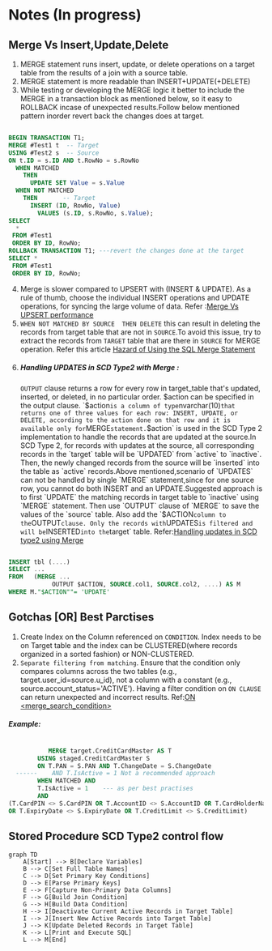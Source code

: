 # Notes (In progress)

## Merge Vs Insert,Update,Delete
1. MERGE statement runs insert, update, or delete operations on a target table from the results of a join with a source table.
2. MERGE statement is more readable than INSERT+UPDATE(+DELETE)
3. While testing or developing the MERGE logic it better to include the MERGE in a transaction block as mentioned below, so it easy to ROLLBACK incase of unexpected results.Follow below mentioned pattern inorder revert back the changes  does at target.
```SQL

BEGIN TRANSACTION T1;
MERGE #Test1 t  -- Target 
USING #Test2 s  -- Source 
ON t.ID = s.ID AND t.RowNo = s.RowNo 
  WHEN MATCHED 
    THEN     
      UPDATE SET Value = s.Value 
  WHEN NOT MATCHED 
    THEN       -- Target     
      INSERT (ID, RowNo, Value)     
        VALUES (s.ID, s.RowNo, s.Value);
SELECT 
  *
 FROM #Test1
 ORDER BY ID, RowNo;
ROLLBACK TRANSACTION T1; ---revert the changes done at the target
SELECT *
 FROM #Test1 
 ORDER BY ID, RowNo;

```
4. Merge is slower compared to UPSERT with (INSERT & UPDATE). As a rule of thumb, choose the individual INSERT operations and UPDATE operations, for syncing the large volume of data. Refer :[Merge Vs UPSERT performance](https://michalmolka.medium.com/sql-server-merge-vs-upsert-877702d23674)
5. `WHEN NOT MATCHED BY SOURCE 
    THEN
      DELETE` this  can result in deleting the records from target table that are not in `SOURCE`.To avoid this issue, try to extract the records from `TARGET` table that are there in `SOURCE` for MERGE operation. Refer this article [Hazard of Using the SQL Merge Statement](https://www.sqlservercentral.com/articles/a-hazard-of-using-the-sql-merge-statement)
6. ##### Handling UPDATES in SCD Type2 with Merge :
   `OUTPUT` clause returns a row for every row in target_table that's updated, inserted, or deleted, in no particular order. $action can be specified in the output clause. `$action` is a column of type `nvarchar(10)` that returns one of three values for each row: INSERT, UPDATE, or DELETE, according to the action done on that row and it is available only for `MERGE` statement. `$action`  is used in the SCD Type 2 implementation  to handle the records that are updated at the source.In SCD Type 2, for records with updates at the source, all corresponding records in the `target` table will be `UPDATED` from `active` to `inactive`. Then, the newly changed records from the source will be `inserted` into the table  as `active` records.Above mentioned,scenario of `UPDATES` can not be handled by single `MERGE` statement,since for one source row, you cannot do both  INSERT and an UPDATE.Suggested approach is to first `UPDATE` the matching records in target table to `inactive` using `MERGE` statement. Then use `OUTPUT` clause of `MERGE` to save the values of the `source` table. Also add the `$ACTION` column to the `OUTPUT` clause. Only the records with `UPDATES` is filtered and will be `INSERTED` into the `target` table.
Refer:[Handling updates in SCD type2 using Merge](https://learn.microsoft.com/en-us/answers/questions/1478100/scd-type-2-merge-update-and-insert)
```SQL

INSERT tbl (....)
SELECT ...
FROM   (MERGE ...
            OUTPUT $ACTION, SOURCE.col1, SOURCE.col2, ....) AS M
WHERE M."$ACTION""= 'UPDATE'
```
## Gotchas [OR] Best Parctises 
1. Create Index on the Column referenced  on `CONDITION`. Index needs to be on Target table and the index can be CLUSTERED(where records organized in a sorted fashion) or NON-CLUSTERED.
2. `Separate filtering from matching`. Ensure that the condition only compares columns across the two tables (e.g., target.user_id=source.u_id), not a column with a constant (e.g., source.account_status='ACTIVE'). Having a filter condition on `ON CLAUSE` can return unexpected and incorrect results. 
Ref:[ON <merge_search_condition>](https://learn.microsoft.com/en-us/sql/t-sql/statements/merge-transact-sql?view=sql-server-ver16#on-merge_search_condition)
##### Example:
```SQL

           MERGE target.CreditCardMaster AS T
		USING staged.CreditCardMaster S
		ON T.PAN = S.PAN AND T.ChangeDate = S.ChangeDate
  ------	AND T.IsActive = 1 Not a recommended approach 
		WHEN MATCHED AND 
		T.IsActive = 1    --- as per best practises
		AND
(T.CardPIN <> S.CardPIN OR T.AccountID <> S.AccountID OR T.CardHolderName <> S.CardHolderName
OR T.ExpiryDate <> S.ExpiryDate OR T.CreditLimit <> S.CreditLimit)
```


## Stored Procedure SCD Type2 control flow
```mermaid
graph TD
    A[Start] --> B[Declare Variables]
    B --> C[Set Full Table Names]
    C --> D[Set Primary Key Conditions]
    D --> E[Parse Primary Keys]
    E --> F[Capture Non-Primary Data Columns]
    F --> G[Build Join Condition]
    G --> H[Build Data Condition]
    H --> I[Deactivate Current Active Records in Target Table]
    I --> J[Insert New Active Records into Target Table]
    J --> K[Update Deleted Records in Target Table]
    K --> L[Print and Execute SQL]
    L --> M[End]

```
